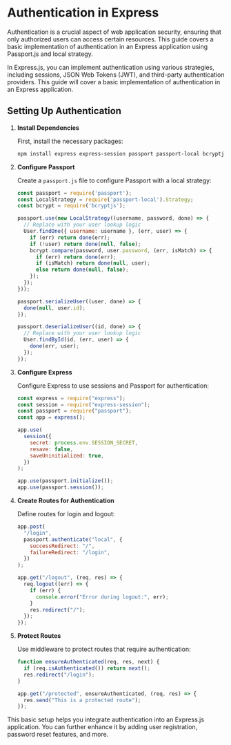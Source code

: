 # Authentication in Express

Authentication is a crucial aspect of web application security, ensuring that only authorized users can access certain resources. This guide covers a basic implementation of authentication in an Express application using Passport.js and local strategy.

In Express.js, you can implement authentication using various strategies, including sessions, JSON Web Tokens (JWT), and third-party authentication providers. This guide will cover a basic implementation of authentication in an Express application.

## Setting Up Authentication

1. **Install Dependencies**

   First, install the necessary packages:

   ```bash
   npm install express express-session passport passport-local bcryptjs
   ```

2. **Configure Passport**

   Create a `passport.js` file to configure Passport with a local strategy:

   ```javascript
   const passport = require('passport');
   const LocalStrategy = require('passport-local').Strategy;
   const bcrypt = require('bcryptjs');

   passport.use(new LocalStrategy((username, password, done) => {
     // Replace with your user lookup logic
     User.findOne({ username: username }, (err, user) => {
       if (err) return done(err);
       if (!user) return done(null, false);
       bcrypt.compare(password, user.password, (err, isMatch) => {
         if (err) return done(err);
         if (isMatch) return done(null, user);
         else return done(null, false);
       });
     });
   }));

   passport.serializeUser((user, done) => {
     done(null, user.id);
   });

   passport.deserializeUser((id, done) => {
     // Replace with your user lookup logic
     User.findById(id, (err, user) => {
       done(err, user);
     });
   });
   ```

3. **Configure Express**

   Configure Express to use sessions and Passport for authentication:

   ```javascript
   const express = require("express");
   const session = require("express-session");
   const passport = require("passport");
   const app = express();

   app.use(
     session({
       secret: process.env.SESSION_SECRET,
       resave: false,
       saveUninitialized: true,
     })
   );

   app.use(passport.initialize());
   app.use(passport.session());
   ```

4. **Create Routes for Authentication**

   Define routes for login and logout:

   ```javascript
   app.post(
     "/login",
     passport.authenticate("local", {
       successRedirect: "/",
       failureRedirect: "/login",
     })
   );

   app.get("/logout", (req, res) => {
     req.logout((err) => {
       if (err) {
         console.error("Error during logout:", err);
       }
       res.redirect("/");
     });
   });
   ```

5. **Protect Routes**

   Use middleware to protect routes that require authentication:

   ```javascript
   function ensureAuthenticated(req, res, next) {
     if (req.isAuthenticated()) return next();
     res.redirect("/login");
   }

   app.get("/protected", ensureAuthenticated, (req, res) => {
     res.send("This is a protected route");
   });
   ```

This basic setup helps you integrate authentication into an Express.js application. You can further enhance it by adding user registration, password reset features, and more.
